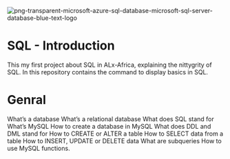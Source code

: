 ![png-transparent-microsoft-azure-sql-database-microsoft-sql-server-database-blue-text-logo](https://user-images.githubusercontent.com/111001224/218838538-6c47ae90-62a2-44ea-89c5-eff200eda3b2.png)



# SQL - Introduction

This my first project about SQL in ALx-Africa, explaining the nittygrity of SQL. 
In this repository contains the command to display basics in SQL.

# Genral

What’s a database
What’s a relational database
What does SQL stand for
What’s MySQL
How to create a database in MySQL
What does DDL and DML stand for
How to CREATE or ALTER a table
How to SELECT data from a table
How to INSERT, UPDATE or DELETE data
What are subqueries
How to use MySQL functions.
